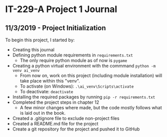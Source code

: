 # IT-229-A Project 1 Journal

## 11/3/2019 - Project Initialization
To begin this project, I started by:
* Creating this journal
* Defining python module requirements in `requirements.txt`
    * The only require python module as of now is `pygame`
* Creating a python virtual environment with the commmand `python -m venv ai_venv`
    * From now on, work on this project (including module installation) will take place within this "venv".
    * To activate (on Windows): `.\ai_venv\Scripts\activate`
    * To deactivate: `deactivate`
* Installing the required packages by running `pip -r requirements.txt`
* Completed the project steps in chapter 12
    * A few minor changes where made, but the code mostly follows what is laid out in the book.
* Created a .gitignore file to exclude non-project files
* Created a README.md file for the project
* Create a git repository for the project and pushed it to GitHub